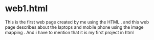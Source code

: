 # web1.html
This is the first web page created by me using the HTML . and this web page describes about the laptops and mobile phone using the image mapping . And i have to mention that it is my first project in html
